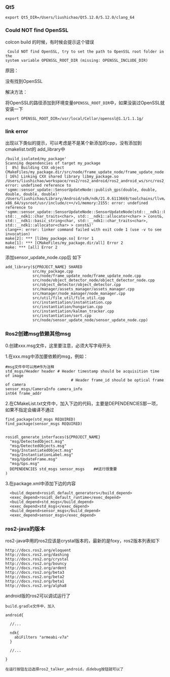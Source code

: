 ### Qt5

```
export Qt5_DIR=/Users/liushichao/Qt5.12.0/5.12.0/clang_64
```


### Could NOT find OpenSSL

  colcon build 的时候，有时候会提示这个错误
  ```
   Could NOT find OpenSSL, try to set the path to OpenSSL root folder in the
  system variable OPENSSL_ROOT_DIR (missing: OPENSSL_INCLUDE_DIR)
  ```
原因：

没有找到OpenSSL

解决方法：

将OpenSSL的路径添加到环境变量``OPENSSL_ROOT_DIR``中，如果没装过OpenSSL就安装一下

```
export OPENSSL_ROOT_DIR=/usr/local/Cellar/openssl@1.1/1.1.1g/
```


### link error

  出现以下类似的提示，可以考虑是不是某个新添加的cpp，没有添加到cmakelist.txt的 add_library中
```
/build_isolated/my_package'
Scanning dependencies of target my_package
[  8%] Building CXX object CMakeFiles/my_package.dir/src/node/frame_update_node/frame_update_node.cpp.o
[ 16%] Linking CXX shared library libmy_package.so
/Users/liushichao/workspace/ros2/ros2_android/ros2_android_ws/src/ros2_example/my_package/src/manager/node_manager/node_manager.cpp:31: error: undefined reference to 'sgmm::sensor_update::SensorUpdateNode::publish_gps(double, double, double, double, double)'
/Users/liushichao/Library/Android/sdk/ndk/21.0.6113669/toolchains/llvm/prebuilt/darwin-x86_64/sysroot/usr/include/c++/v1/memory:2155: error: undefined reference to 'sgmm::sensor_update::SensorUpdateNode::SensorUpdateNode(std::__ndk1::basic_string<char, std::__ndk1::char_traits<char>, std::__ndk1::allocator<char> > const&, std::__ndk1::basic_string<char, std::__ndk1::char_traits<char>, std::__ndk1::allocator<char> > const&)'
clang++: error: linker command failed with exit code 1 (use -v to see invocation)
make[2]: *** [libmy_package.so] Error 1
make[1]: *** [CMakeFiles/my_package.dir/all] Error 2
make: *** [all] Error 2
```

添加sensor_update_node.cpp后 如下

```
add_library(${PROJECT_NAME} SHARED 
            src/my_package.cpp 
            src/node/frame_update_node/frame_update_node.cpp
            src/node/object_detector_node/object_detector_node.cpp
            src/object_detector/object_detector.cpp
            src/manager/assets_manager/assets_manager.cpp
            src/manager/node_manager/node_manager.cpp
            src/util/file_util/file_util.cpp
            src/instantiation/instantiation.cpp
            src/instantiation/hungarian.cpp
            src/instantiation/kalman_tracker.cpp
            src/instantiation/sort.cpp
            src/node/sensor_update_node/sensor_update_node.cpp)
```



### Ros2创建msg依赖其他msg

0.创建xxx.msg文件，这里要注意，必须大写字母开头

1.在xxx.msg中添加要依赖的msg，例如：
```
#msg文件中可以用#作为注释
std_msgs/Header header # Header timestamp should be acquisition time of image
                             # Header frame_id should be optical frame of camera
sensor_msgs/CameraInfo camera_info
int64 frame_addr
```

2.在CMakeList.txt文件中，加入下边的代码，主要是DEPENDENCIES那一项，如果不指定会编译不通过

```
find_package(std_msgs REQUIRED)
find_package(sensor_msgs REQUIRED)


rosidl_generate_interfaces(${PROJECT_NAME}
  "msg/DetectedObject.msg"
  "msg/DetectedObjects.msg"
  "msg/InstantiatedObject.msg"
  "msg/InstantiationLabel.msg"
  "msg/UpdateFrame.msg"
  "msg/Gps.msg"
  DEPENDENCIES std_msgs sensor_msgs    ##这行很重要
)
```

3.在package.xml中添加下边的内容

```
  <build_depend>rosidl_default_generators</build_depend>
  <exec_depend>rosidl_default_runtime</exec_depend>
  <build_depend>std_msgs</build_depend>
  <exec_depend>std_msgs</exec_depend>
  <build_depend>sensor_msgs</build_depend>
  <exec_depend>sensor_msgs</exec_depend>
```

### ros2-java的版本

ros2-java中用的ros2应该是crystal版本的，最新的是foxy，ros2版本列表如下

```
http://docs.ros2.org/eloquent
http://docs.ros2.org/dashing
http://docs.ros2.org/crystal
http://docs.ros2.org/bouncy
http://docs.ros2.org/ardent
http://docs.ros2.org/beta3
http://docs.ros2.org/beta2
http://docs.ros2.org/beta1
http://docs.ros2.org/alpha8

```
android版的ros2可以调试运行了

```
build.gradle文件中，加入

android{

  //...

  ndk{
    abiFilters "armeabi-v7a"
  }
  
  //...

}

在运行按钮左边选择ros2_talker_android，点debug按钮就可以了

```

